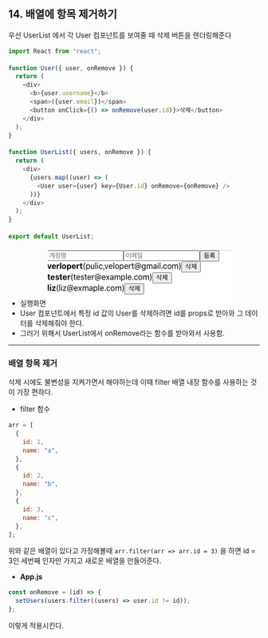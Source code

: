 ## 14. 배열에 항목 제거하기

우선 UserList 에서 각 User 컴포넌트를 보여줄 때 삭제 버튼을 렌더링해준다

```javascript
import React from "react";

function User({ user, onRemove }) {
  return (
    <div>
      <b>{user.username}</b>
      <span>({user.email})</span>
      <button onClick={() => onRemove(user.id)}>삭제</button>
    </div>
  );
}

function UserList({ users, onRemove }) {
  return (
    <div>
      {users.map((user) => (
        <User user={user} key={User.id} onRemove={onRemove} />
      ))}
    </div>
  );
}

export default UserList;
```

- 실행화면
  ![image/14_1.png](image/14_1.png)
- User 컴포넌트에서 특정 id 값의 User를 삭제하려면 id를 props로 받아와 그 데이터를 삭제해줘야 한다.
- 그러기 위해서 UserList에서 onRemove라는 함수를 받아와서 사용함.

---

### 배열 항목 제거

삭제 시에도 불변성을 지켜가면서 해야하는데 이때 filter 배열 내장 함수를 사용하는 것이 가장 편하다.

- filter 함수

```javascript
arr = [
  {
    id: 1,
    name: "a",
  },
  {
    id: 2,
    name: "b",
  },
  {
    id: 3,
    name: "c",
  },
];
```

위와 같은 배열이 있다고 가정해볼때
`arr.filter(arr => arr.id = 3)` 을 하면 id = 3인 세번째 인자만 가지고 새로운 배열을 만들어준다.

- **App.js**

```javascript
const onRemove = (id) => {
  setUsers(users.filter((users) => user.id != id));
};
```

이렇게 적용시킨다.
